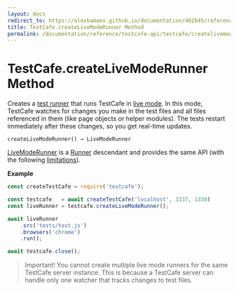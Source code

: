 ```yaml
---
layout: docs
redirect_to: https://alexkamaev.github.io/documentation/402645/reference/testcafe-api/testcafe/createlivemoderunner
title: TestCafe.createLiveModeRunner Method
permalink: /documentation/reference/testcafe-api/testcafe/createlivemoderunner.html
---
```

# TestCafe.createLiveModeRunner Method

Creates a [test runner](../livemoderunner.md) that runs TestCafe in [live mode](../../../guides/basic-guides/run-tests.md#live-mode). In this mode, TestCafe watches for changes you make in the test files and all files referenced in them (like page objects or helper modules). The tests restart immediately after these changes, so you get real-time updates.

```text
createLiveModeRunner() → LiveModeRunner
```

[LiveModeRunner](../livemoderunner.md) is a [Runner](../runner/README.md) descendant and provides the same API (with the following [limitations](../livemoderunner.md#limitations)).

**Example**

```js
const createTestCafe = require('testcafe');

const testcafe   = await createTestCafe('localhost', 1337, 1338)
const liveRunner = testcafe.createLiveModeRunner();

await liveRunner
    .src('tests/test.js')
    .browsers('chrome')
    .run();

await testcafe.close();
```

> Important! You cannot create multiple live mode runners for the same TestCafe server instance. This is because a TestCafe server can handle only one watcher that tracks changes to test files.
